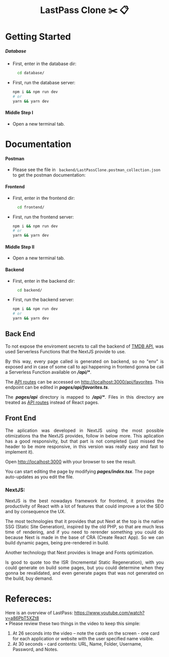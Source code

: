 <h1 align="center">
    <span>LastPass Clone  ✂️ 📋</span>
</h1>

# Getting Started

##### Database

- First, enter in the database dir:

  ```bash
    cd database/
  ```

- First, run the database server:

    ```bash
    npm i && npm run dev
    # or
    yarn && yarn dev
    ```

#### Middle Step I

- Open a new terminal tab.


# Documentation

#### Postman

- Please see the file in ``` backend/LastPassClone.postman_collection.json``` to get the postman documentation:

#### Frontend

- First, enter in the frontend dir:

  ```bash
    cd frontend/
  ```

- First, run the frontend server:

    ```bash
    npm i && npm run dev
    # or
    yarn && yarn dev
    ```

#### Middle Step II

- Open a new terminal tab.

#### Backend

- First, enter in the backend dir:

  ```bash
    cd backend/
  ```

- First, run the backend server:

    ```bash
    npm i && npm run dev
    # or
    yarn && yarn dev
    ```

## Back End

<p align="justify">
To not expose the enviroment secrets to call the backend of <a href="https://developers.themoviedb.org/4/getting-started/authorization">TMDB API</a>, was used Serverless Functions that the NextJS provide to use.
<p align="justify">
By this way, every page called is generated on backend, so no "env" is exposed and in case of some call to api happening in frontend gonna be call a Serverless Function available on <strong><i>/api/*</i></strong>.
</p>
<p align="justify">
The <a href="https://nextjs.org/docs/api-routes/introduction">API routes</a> can be accessed on <a href="http://localhost:3000/api/favorites">http://localhost:3000/api/favorites</a>. This endpoint can be edited in <strong><i>pages/api/favorites.ts</i></strong>.
</p>
<p align="justify">
The <strong><i>pages/api</i></strong> directory is mapped to <strong><i>/api/*</i></strong>. Files in this directory are treated as <a href="https://nextjs.org/docs/api-routes/introduction">API routes</a> instead of React pages.
</p>

## Front End

<p align="justify">
The aplication was developed in NextJS using the most possible otimizations tha the NextJS provides, follow in below more. This aplication has a good responsivity, but that part is not completed (just missed the header to be more responsive, in this version was really easy and fast to implement it).
</p>
<p align="justify">
Open <a href="http://localhost:3000">http://localhost:3000</a> with your browser to see the result.
<p align="justify">
</p>
You can start editing the page by modifying <strong><i>pages/index.tsx</i></strong>. The page auto-updates as you edit the file.
</p>

### NextJS:

<p align="justify">
NextJS is the best nowadays framework for frontend, it provides the productivity of React with a lot of features that could improve a lot the SEO and by consequence the UX.
</p>
<p align="justify">
The most technologies that it provides that put Next at the top is the native SSG (Static Site Generation), inspired by the old PHP, so that are much less time of rendering, and if you need to rerender something you could do because Next is made in the base of CRA (Create React App). So we can build dynamic pages, being pre-rendered in build.
</p>
<p align="justify">
Another technology that Next provides is Image and Fonts optimization.
</p>
<p align="justify">
Is good to quote too the ISR (Incremental Static Regeneration), with you could generate on build some pages, but you could determine when they gonna be revalidated, and even generate pages that was not generated on the build, buy demand.
</p>

# Refereces:

Here is an overview of LastPass: https://www.youtube.com/watch?v=a86PbT5XZt8  
• Please review these two things in the video to keep this simple:
1.  At 26 seconds into the video – note the cards on the screen  - one card for each application or website with the user specified name visible.
2.  At 30 seconds - card contents: URL, Name, Folder, Username, Password, and Notes.